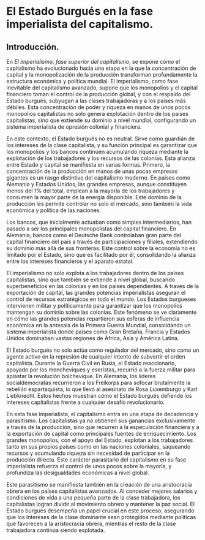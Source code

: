 # El Estado Burgués en la fase imperialista del capitalismo.

## Introducción.

En _El imperialismo, fase superior del capitalismo_, se expone cómo el capitalismo ha evolucionado hacia una etapa en la que la concentración de capital y la monopolización de la producción transforman profundamente la estructura económica y política mundial. El imperialismo, como fase inevitable del capitalismo avanzado, supone que los monopolios y el capital financiero toman el control de la producción global, y con el respaldo del Estado burgués, subyugan a las clases trabajadoras y a los países más débiles. Esta concentración de poder y riqueza en manos de unos pocos monopolios capitalistas no solo genera explotación dentro de los países capitalistas, sino que extiende su dominio a nivel mundial, configurando un sistema imperialista de opresión colonial y financiera.

En este contexto, el Estado burgués no es neutral. Sirve como guardián de los intereses de la clase capitalista, y su función principal es garantizar que los monopolios y los bancos continúen acumulando riqueza mediante la explotación de los trabajadores y los recursos de las colonias. Esta alianza entre Estado y capital se manifiesta en varias formas. Primero, la concentración de la producción en manos de unas pocas empresas gigantes es un rasgo distintivo del capitalismo moderno. En países como Alemania y Estados Unidos, las grandes empresas, aunque constituyen menos del 1% del total, emplean a la mayoría de los trabajadores y consumen la mayor parte de la energía disponible. Este dominio de la producción les permite controlar no solo el mercado, sino también la vida económica y política de las naciones.

Los bancos, que inicialmente actuaban como simples intermediarios, han pasado a ser los principales monopolistas del capital financiero. En Alemania, bancos como el Deutsche Bank controlaban gran parte del capital financiero del país a través de participaciones y filiales, extendiendo su dominio más allá de sus fronteras. Este control sobre la economía no es limitado por el Estado, sino que es facilitado por él, consolidando la alianza entre los intereses financieros y el aparato estatal.

El imperialismo no solo explota a los trabajadores dentro de los países capitalistas, sino que también se extiende a nivel global, buscando superbeneficios en las colonias y en los países dependientes. A través de la exportación de capital, las grandes potencias imperialistas aseguran el control de recursos estratégicos en todo el mundo. Los Estados burgueses intervienen militar y políticamente para garantizar que los monopolios mantengan su dominio sobre las colonias. Este fenómeno se ve claramente en cómo las grandes potencias repartieron sus esferas de influencia económica en la antesala de la Primera Guerra Mundial, consolidando un sistema imperialista donde países como Gran Bretaña, Francia y Estados Unidos dominaban vastas regiones de África, Asia y América Latina.

El Estado burgués no solo actúa como regulador del mercado, sino como un agente activo en la represión de cualquier intento de subvertir el orden capitalista. Durante la Guerra Civil en Rusia, el Estado reaccionario, apoyado por los mencheviques y eseristas, recurrió a la fuerza militar para aplastar la revolución bolchevique. En Alemania, los líderes socialdemócratas recurrieron a los Freikorps para sofocar brutalmente la rebelión espartaquista, lo que llevó al asesinato de Rosa Luxemburgo y Karl Liebknecht. Estos hechos muestran cómo el Estado burgués defiende los intereses capitalistas frente a cualquier desafío revolucionario.

En esta fase imperialista, el capitalismo entra en una etapa de decadencia y parasitismo. Los capitalistas ya no obtienen sus ganancias exclusivamente a través de la producción, sino que recurren a la especulación financiera y a la exportación de capital como principales fuentes de enriquecimiento. Los grandes monopolios, con el apoyo del Estado, explotan a los trabajadores tanto en sus propios países como en las naciones coloniales, saqueando recursos y acumulando riqueza sin necesidad de participar en la producción directa. Este carácter parasitario del capitalismo en su fase imperialista refuerza el control de unos pocos sobre la mayoría, y profundiza las desigualdades económicas a nivel global.

Este parasitismo se manifiesta también en la creación de una aristocracia obrera en los países capitalistas avanzados. Al conceder mejores salarios y condiciones de vida a una pequeña parte de la clase trabajadora, los capitalistas logran dividir al movimiento obrero y mantener la paz social. El Estado burgués desempeña un papel crucial en este proceso, asegurando que los intereses de la clase dominante sean protegidos mediante políticas que favorecen a la aristocracia obrera, mientras el resto de la clase trabajadora continúa siendo explotada.
